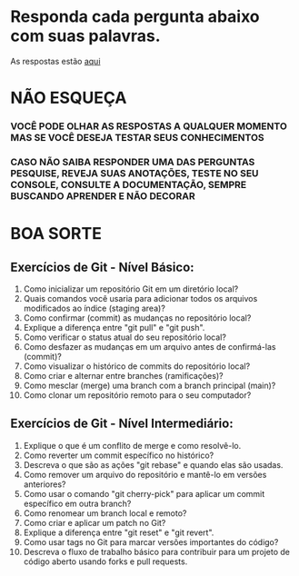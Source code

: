 # Responda cada pergunta abaixo com suas palavras.
As respostas estão [aqui](https://github.com/heathcliff-akihiko/perguntas-git/blob/main/respostas.md)

# NÃO ESQUEÇA
### VOCÊ PODE OLHAR AS RESPOSTAS A QUALQUER MOMENTO MAS SE VOCÊ DESEJA TESTAR SEUS CONHECIMENTOS
### CASO NÃO SAIBA RESPONDER UMA DAS PERGUNTAS PESQUISE, REVEJA SUAS ANOTAÇÕES, TESTE NO SEU CONSOLE, CONSULTE A DOCUMENTAÇÃO, SEMPRE BUSCANDO APRENDER E NÃO DECORAR

# BOA SORTE

## Exercícios de Git - Nível Básico:

 1. Como inicializar um repositório Git em um diretório local?
 2. Quais comandos você usaria para adicionar todos os arquivos
    modificados ao índice (staging area)?
 3. Como confirmar (commit) as mudanças no repositório local?
 4. Explique a diferença entre "git pull" e "git push".
 5. Como verificar o status atual do seu repositório local?
 6. Como desfazer as mudanças em um arquivo antes de confirmá-las
    (commit)?
 7. Como visualizar o histórico de commits do repositório local?
 8. Como criar e alternar entre branches (ramificações)?
 9. Como mesclar (merge) uma branch com a branch principal (main)?
 10. Como clonar um repositório remoto para o seu computador?

## Exercícios de Git - Nível Intermediário:

 1. Explique o que é um conflito de merge e como resolvê-lo.
 2. Como reverter um commit específico no histórico?
 3. Descreva o que são as ações "git rebase" e quando elas são usadas.
 4. Como remover um arquivo do repositório e mantê-lo em versões
    anteriores?
 5. Como usar o comando "git cherry-pick" para aplicar um commit
    específico em outra branch?
 6. Como renomear um branch local e remoto?
 7. Como criar e aplicar um patch no Git?
 8. Explique a diferença entre "git reset" e "git revert".
 9. Como usar tags no Git para marcar versões importantes do código?
 10. Descreva o fluxo de trabalho básico para contribuir para um projeto
     de código aberto usando forks e pull requests.
